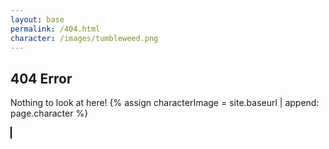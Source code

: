 ```yaml
---
layout: base
permalink: /404.html
character: /images/tumbleweed.png
---
```


## 404 Error

Nothing to look at here!
{% assign characterImage = site.baseurl | append: page.character %}
<html>
<head>
    <style>
        canvas {
            border: 1px solid black;
        }
    </style>
</head>
<body>
    <canvas id="gameCanvas"></canvas>
    <script>
        const canvas = document.getElementById("gameCanvas");
        const ctx = canvas.getContext("2d");
        // Get window width and height
        canvas.width = window.outerWidth;
        canvas.height = window.outerHeight - 200;
        // Character (tumbleweed)
        const character = {
            x: 50,
            y: canvas.height,
            width: 100,
            height: 100,
            speed: 2, // Speed of movement
            rotation: 0, // Initial rotation angle in radians
            rotationSpeed: (Math.PI / 180) * 2, // Rotation speed in radians per frame (adjust the value for desired speed)
        };
        const characterImg = new Image();
        characterImg.src = '{{characterImage}}'; // Load the character image
        characterImg.onload = function () {
            function drawCharacter() {
                ctx.save(); // Save the current canvas state
                ctx.translate(character.x + character.width / 2, character.y + character.height / 2); // Translate to character's center
                ctx.rotate(character.rotation); // Rotate
                ctx.drawImage(characterImg, -character.width / 2, -character.height / 2, character.width, character.height); // Draw character
                ctx.restore(); // Restore the canvas state
            }
            function updateCharacter() {
                character.x += character.speed; // Move character horizontally
                character.rotation += character.rotationSpeed; // Rotate character
                // Wrap character to the other side of the canvas when it goes off-screen
                if (character.x > canvas.width) {
                    character.x = -character.width;
                }
            }
            function gameLoop() {
                ctx.clearRect(0, 0, canvas.width, canvas.height); // Clear the canvas
                drawCharacter();
                updateCharacter();
                requestAnimationFrame(gameLoop); // Call the loop again
            }
            gameLoop(); // Start the game loop
        };
    </script>
</body>
</html>
